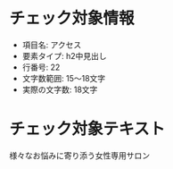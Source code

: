# チェック対象情報

- 項目名: アクセス
- 要素タイプ: h2中見出し
- 行番号: 22
- 文字数範囲: 15～18文字
- 実際の文字数: 18文字

# チェック対象テキスト

様々なお悩みに寄り添う女性専用サロン